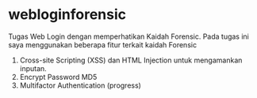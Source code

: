# webloginforensic
Tugas Web Login dengan memperhatikan Kaidah Forensic. 
Pada tugas ini saya menggunakan beberapa fitur terkait kaidah Forensic 
1. Cross-site Scripting (XSS) dan HTML Injection untuk mengamankan inputan.
2. Encrypt Password MD5
3. Multifactor Authentication (progress)
